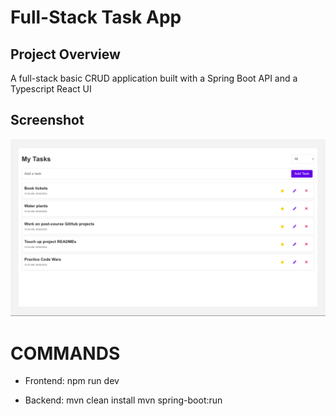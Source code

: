 # Full-Stack Task App

## Project Overview
A full-stack basic CRUD application built with a Spring Boot API and a Typescript React UI


## Screenshot
![Project Screenshot](project-screenshot.png)






# COMMANDS
- Frontend:
npm run dev

- Backend:
mvn clean install
mvn spring-boot:run



